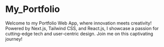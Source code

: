 # My_Portfolio
Welcome to my Portfolio Web App, where innovation meets creativity! Powered by Next.js, Tailwind CSS, and React.js, I showcase a passion for cutting-edge tech and user-centric design. Join me on this captivating journey!
